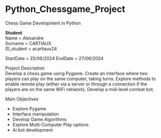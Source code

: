 # Python_Chessgame_Project
Chess Game Development in Python

**Student** <br>
Name = Alexandre <br>
Surname = CARTIAUX <br>
ID_student = acartiaux24<br>

StartDate = 25/06/2024 
EndDate = 27/06/2024

Project Description<br> 
     Develop a chess game using Pygame. Create an interface where two players can play on the same computer, taking turns. Explore methods to enable remote play (either via a server or through a connection if the players are on the same WiFi network). Develop a mid-level combat bot.


Main Objectives
- Explore Pygame
- Interface manipulation
- Develop Game Algorithms
- Explore Multi-Computer Play options
- Ai bot development

